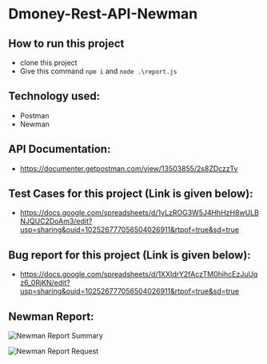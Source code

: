 # Dmoney-Rest-API-Newman

## How to run this project
- clone this project
- Give this command ``` npm i ``` and ``` node .\report.js ```

## Technology used:
- Postman
- Newman

## API Documentation:
- https://documenter.getpostman.com/view/13503855/2s8ZDczzTv

## Test Cases for this project (Link is given below): 
- https://docs.google.com/spreadsheets/d/1yLzROG3W5J4HhHzH8wULBNJQUC2DoAm3/edit?usp=sharing&ouid=102526777056504026911&rtpof=true&sd=true

## Bug report for this project (Link is given below):
- https://docs.google.com/spreadsheets/d/1XXIdrY2fAczTM0hihcEzJuUqz6_0RjKN/edit?usp=sharing&ouid=102526777056504026911&rtpof=true&sd=true

## Newman Report:

![Newman Report Summary](https://user-images.githubusercontent.com/123433625/214769541-256b62cc-1263-4d3b-a974-d1c6f0861113.png)


![Newman Report Request](https://user-images.githubusercontent.com/123433625/214831225-621762d9-0d53-4e6c-8ef6-c52ca0386f17.png)

